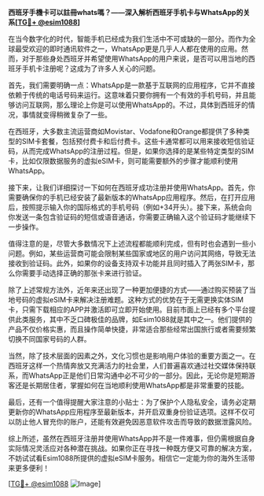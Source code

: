 **西班牙手機卡可以註冊whats嗎？——深入解析西班牙手机卡与WhatsApp的关系[[TG💪+ @esim1088](https://t.me/s/esim1088)]**

在当今数字化的时代，智能手机已经成为我们生活中不可或缺的一部分。而作为全球最受欢迎的即时通讯软件之一，WhatsApp更是几乎人人都在使用的应用。然而，对于那些身处西班牙并希望使用WhatsApp的用户来说，是否可以用当地的西班牙手机卡注册呢？这成为了许多人关心的问题。

首先，我们需要明确一点：WhatsApp是一款基于互联网的应用程序，它并不直接依赖于传统的电话号码来运行。这意味着只要你拥有一个有效的手机号码，并且能够访问互联网，那么理论上你是可以使用WhatsApp的。不过，具体到西班牙的情况，事情就变得稍微复杂了一些。

在西班牙，大多数主流运营商如Movistar、Vodafone和Orange都提供了多种类型的SIM卡套餐，包括预付费卡和后付费卡。这些卡通常都可以用来接收短信验证码，从而完成WhatsApp的注册过程。但是，如果你选择的是某些特定类型的SIM卡，比如仅限数据服务的虚拟eSIM卡，则可能需要额外的步骤才能顺利使用WhatsApp。

接下来，让我们详细探讨一下如何在西班牙成功注册并使用WhatsApp。首先，你需要确保你的手机已经安装了最新版本的WhatsApp应用程序。然后，在打开应用后，按照提示输入你的国际格式的手机号码（例如+34开头）。接下来，系统会向你发送一条包含验证码的短信或语音通话，你需要正确输入这个验证码才能继续下一步操作。

值得注意的是，尽管大多数情况下上述流程都能顺利完成，但有时也会遇到一些小问题。例如，某些运营商可能会限制某些国家或地区的用户访问其网络，导致无法接收到验证码。此外，如果你的设备支持双卡功能并且同时插入了两张SIM卡，那么你需要手动选择正确的那张卡来进行验证。

除了上述常规方法外，近年来还出现了一种更加便捷的方式——通过购买预装了当地号码的虚拟eSIM卡来解决注册难题。这种方式的优势在于无需更换实体SIM卡，只需下载相应的APP并激活即可立即开始使用。目前市面上已经有多个平台提供此类服务，其中不乏口碑极佳的品牌，如Esim1088就是其中之一。他们提供的产品不仅价格实惠，而且操作简单快捷，非常适合那些经常出国旅行或者需要频繁切换不同国家号码的人群。

当然，除了技术层面的因素之外，文化习惯也是影响用户体验的重要方面之一。在西班牙这样一个热情奔放又充满活力的社会里，人们普遍喜欢通过社交媒体保持联系，而WhatsApp正是他们日常沟通中必不可少的一部分。因此，无论你是短期游客还是长期居住者，掌握如何在当地顺利使用WhatsApp都是非常重要的技能。

最后，还有一个值得提醒大家注意的小贴士：为了保护个人隐私安全，请务必定期更新你的WhatsApp应用程序至最新版本，并开启双重身份验证选项。这样不仅可以防止他人冒充你的账户，还能有效避免因恶意软件攻击而导致的数据泄露风险。

综上所述，虽然在西班牙注册并使用WhatsApp并不是一件难事，但仍需根据自身实际情况灵活应对各种潜在挑战。如果你正在寻找一种既方便又可靠的解决方案，不妨试试看Esim1088所提供的虚拟eSIM卡服务。相信它一定能为你的海外生活带来更多便利！

[[TG💪+ @esim1088](https://t.me/s/esim1088) ![Image](https://i.postimg.cc/4NQfJmqS/Snipaste-2025-05-13-00-14-12.png)]